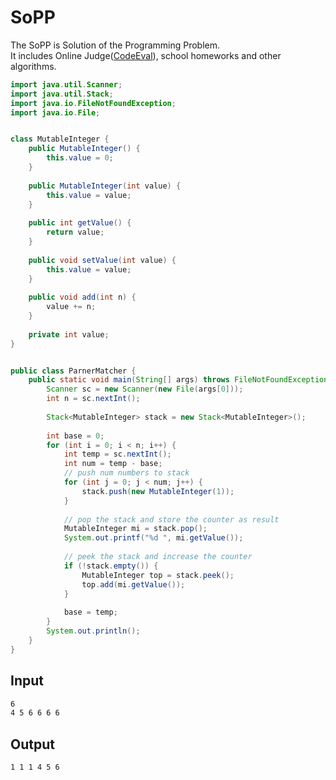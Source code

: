 # SoPP
The SoPP is Solution of the Programming Problem.<br>
It includes Online Judge([CodeEval](https://www.codeeval.com "https://www.codeeval.com")), school homeworks and other algorithms.

```java
import java.util.Scanner;
import java.util.Stack;
import java.io.FileNotFoundException;
import java.io.File;


class MutableInteger {
	public MutableInteger() {
		this.value = 0;
	}
	
	public MutableInteger(int value) {
		this.value = value;
	}
	
	public int getValue() {
		return value;
	}
	
	public void setValue(int value) {
		this.value = value;
	}
	
	public void add(int n) {
		value += n;
	}
	
	private int value;
}


public class ParnerMatcher {
	public static void main(String[] args) throws FileNotFoundException {
		Scanner sc = new Scanner(new File(args[0]));
		int n = sc.nextInt();
		
		Stack<MutableInteger> stack = new Stack<MutableInteger>();
		
		int base = 0;
		for (int i = 0; i < n; i++) {
			int temp = sc.nextInt();
			int num = temp - base;
			// push num numbers to stack
			for (int j = 0; j < num; j++) {
				stack.push(new MutableInteger(1));
			}
			
			// pop the stack and store the counter as result
			MutableInteger mi = stack.pop();
			System.out.printf("%d ", mi.getValue());
			
			// peek the stack and increase the counter
			if (!stack.empty()) {
				MutableInteger top = stack.peek();
				top.add(mi.getValue());
			}
			
			base = temp;
		}
		System.out.println();
	}
}
```
## Input
```txt
6
4 5 6 6 6 6
```
## Output
```txt
1 1 1 4 5 6
```
